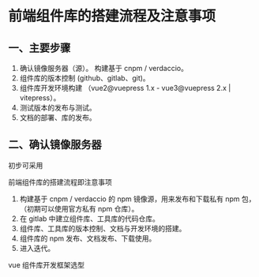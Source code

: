 # 前端组件库的搭建流程及注意事项

## 一、主要步骤

1. 确认镜像服务器（源）。 构建基于 cnpm / verdaccio。
2. 组件库的版本控制 (github、gitlab、git)。
3. 组件库开发环境构建 （vue2@vuepress 1.x - vue3@vuepress 2.x | vitepress）。
4. 测试版本的发布与测试。
5. 文档的部署、库的发布。

## 二、确认镜像服务器

初步可采用


前端组件库的搭建流程即注意事项

1. 构建基于 cnpm / verdaccio 的 npm 镜像源，用来发布和下载私有 npm 包，（初期可以使用官方私有 npm 仓库）。
2. 在 gitlab 中建立组件库、工具库的代码仓库。
3. 组件库、工具库的版本控制、文档与开发环境的搭建。
4. 组件库的 npm 发布、文档发布、下载使用。
4. 进入迭代。                                                   

vue 组件库开发框架选型
